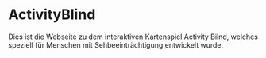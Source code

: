 # ActivityBlind
Dies ist die Webseite zu dem interaktiven Kartenspiel Activity Bilnd, welches speziell für Menschen mit Sehbeeinträchtigung entwickelt wurde.
